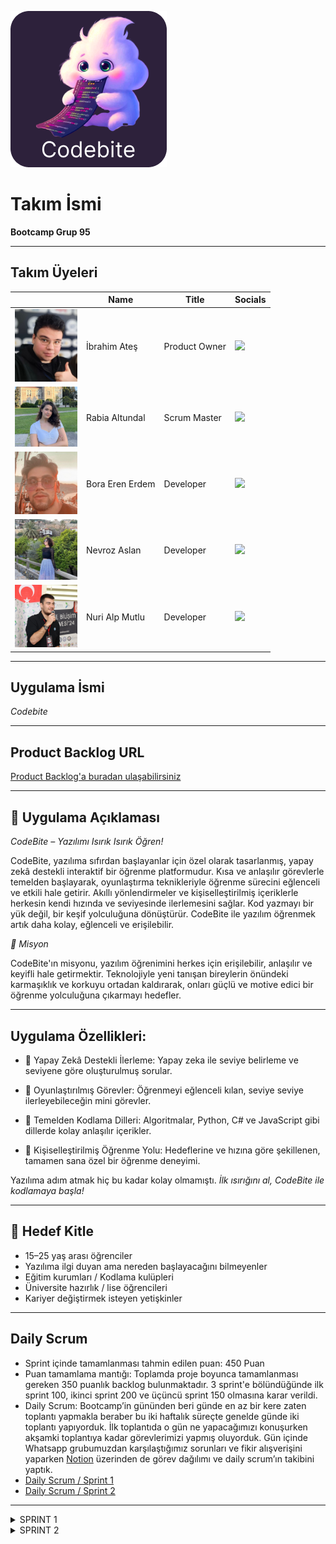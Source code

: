 ![codebite_logo.png](assets/codebite_logo.png)

# Takım İsmi
**Bootcamp Grup 95**

---

## Takım Üyeleri

<table>
  <thead>
    <tr>
      <th> </th>
      <th>Name</th>
      <th>Title</th>
      <th>Socials</th>
    </tr>
  </thead>
  <tbody>
    <tr>
      <td><img src="photos/ibrahimates.jpg" width="100" /></td>
      <td>İbrahim Ateş</td>
      <td>Product Owner</td>
      <td><a href="https://www.linkedin.com/in/ibirahimates/"><img src="https://cdn-icons-png.flaticon.com/512/174/174857.png" width="20"/></a></td>
    </tr>
    <tr>
      <td><img src="photos/rabiaaltundal.jpg" width="100" /></td>
      <td>Rabia Altundal</td>
      <td>Scrum Master</td>
      <td><a href="https://www.linkedin.com/in/rabia-altundal/"><img src="https://cdn-icons-png.flaticon.com/512/174/174857.png" width="20"/></a></td>
    </tr>
    <tr>
      <td><img src="photos/boraerenerdem.jpg" width="100" /></td>
      <td>Bora Eren Erdem</td>
      <td>Developer</td>
      <td><a href="https://www.linkedin.com/in/bora-eren-erdem-9b132b339/"><img src="https://cdn-icons-png.flaticon.com/512/174/174857.png" width="20"/></a></td>
    </tr>
    <tr>
      <td><img src="photos/nevrozaslan.jpg" width="100" /></td>
      <td>Nevroz Aslan</td>
      <td>Developer</td>
      <td><a href="https://www.linkedin.com/in/nevroz-aslan-60ab78251/"><img src="https://cdn-icons-png.flaticon.com/512/174/174857.png" width="20"/></a></td>
    </tr>
    <tr>
      <td><img src="photos/nurialpmutlu.jpg" width="100" /></td>
      <td>Nuri Alp Mutlu</td>
      <td>Developer</td>
      <td><a href="https://www.linkedin.com/in/nurialpmutlu/"><img src="https://cdn-icons-png.flaticon.com/512/174/174857.png" width="20"/></a></td>
    </tr>
  </tbody>
</table>

---

## Uygulama İsmi
*Codebite*

---

## Product Backlog URL
[Product Backlog'a buradan ulaşabilirsiniz](https://www.notion.so/21082b3b80e880f8aea3fd648c8885c0?v=21b82b3b80e880ee90be000cad4b371c)

---

## 📱 Uygulama Açıklaması
*CodeBite – Yazılımı Isırık Isırık Öğren!*

CodeBite, yazılıma sıfırdan başlayanlar için özel olarak tasarlanmış, yapay zekâ destekli interaktif bir öğrenme platformudur. Kısa ve anlaşılır görevlerle temelden başlayarak, oyunlaştırma teknikleriyle öğrenme sürecini eğlenceli ve etkili hale getirir. Akıllı yönlendirmeler ve kişiselleştirilmiş içeriklerle herkesin kendi hızında ve seviyesinde ilerlemesini sağlar. Kod yazmayı bir yük değil, bir keşif yolculuğuna dönüştürür.
CodeBite ile yazılım öğrenmek artık daha kolay, eğlenceli ve erişilebilir.

*🎯 Misyon*

CodeBite'ın misyonu, yazılım öğrenimini herkes için erişilebilir, anlaşılır ve keyifli hale getirmektir. Teknolojiyle yeni tanışan bireylerin önündeki karmaşıklık ve korkuyu ortadan kaldırarak, onları güçlü ve motive edici bir öğrenme yolculuğuna çıkarmayı hedefler.

---

## Uygulama Özellikleri:

- 🤖 Yapay Zekâ Destekli İlerleme: Yapay zeka ile seviye belirleme ve seviyene göre oluşturulmuş sorular.

- 🧩 Oyunlaştırılmış Görevler: Öğrenmeyi eğlenceli kılan, seviye seviye ilerleyebileceğin mini görevler.

- 🧠 Temelden Kodlama Dilleri: Algoritmalar, Python, C# ve JavaScript gibi dillerde kolay anlaşılır içerikler.

- 🎯 Kişiselleştirilmiş Öğrenme Yolu: Hedeflerine ve hızına göre şekillenen, tamamen sana özel bir öğrenme deneyimi.

Yazılıma adım atmak hiç bu kadar kolay olmamıştı. *İlk ısırığını al, CodeBite ile kodlamaya başla!*

---

## 🎯 Hedef Kitle

- 15–25 yaş arası öğrenciler
- Yazılıma ilgi duyan ama nereden başlayacağını bilmeyenler
- Eğitim kurumları / Kodlama kulüpleri
- Üniversite hazırlık / lise öğrencileri
- Kariyer değiştirmek isteyen yetişkinler

---

## Daily Scrum

- Sprint içinde tamamlanması tahmin edilen puan: 450 Puan
- Puan tamamlama mantığı: Toplamda proje boyunca tamamlanması gereken 350 puanlık backlog bulunmaktadır. 3 sprint'e bölündüğünde ilk sprint 100, ikinci sprint 200 ve üçüncü sprint 150 olmasına karar verildi.
- Daily Scrum: Bootcamp’in gününden beri günde en az bir kere zaten toplantı yapmakla beraber bu iki haftalık süreçte genelde günde iki toplantı yapıyorduk. İlk toplantıda o gün ne yapacağımızı konuşurken akşamki toplantıya kadar görevlerimizi yapmış oluyorduk. Gün içinde Whatsapp grubumuzdan karşılaştığımız sorunları ve fikir alışverişini yaparken [Notion](https://www.notion.so/Daily-Scrum-21d82b3b80e880cdb404e33998104b38) üzerinden de görev dağılımı ve daily scrum’ın takibini yaptık.
- [Daily Scrum / Sprint 1](https://www.notion.so/Daily-Scrum-21d82b3b80e880cdb404e33998104b38)
- [Daily Scrum / Sprint 2](https://www.notion.so/Daily-Scrum-Sprint2-23382b3b80e8805a9bebdfd8e8b1cd9a?source=copy_link)

---


<details>


<summary>SPRINT 1</summary>


## Sprint Notları:

- İlk sprintte figmadan uygulamanın tasarımının oluşturulması, ‘learning path’ sayfasına kadar da front-end kısmının bitirilmesine karar verildi.

- Proje yönetimi ve zaman çizelgesi için Notion kullanıldı.

- UI ve userflow oluşturmak için Figma kullanıldı.

- Kullanıcı girişi için misaifir girişi oluşturduk.

- Front-End kısmı için flutter kullanmaya karar verdik.

---

# Uygulama Ekran görüntüleri

[Uygulama Ekran Kaydımız](https://youtube.com/shorts/k9HM3KN2m-A)

<table>
  <tr>
    <td align="center">
      <img src="photos/1.jpg" width="200"/><br/>
      <b>Açılış Ekranı</b>
    </td>
    <td align="center">
      <img src="photos/2.jpg" width="200"/><br/>
      <b>Kayıt Ekranı</b>
    </td>
    <td align="center">
      <img src="photos/3.jpg" width="200"/><br/>
      <b>Profil Oluşturma Ekranı</b>
    </td>
    <td align="center">
      <img src="photos/4.jpg" width="200"/><br/>
      <b>Giriş Ekranı</b>
    </td>
    <td align="center">
      <img src="photos/5.jpg" width="200"/><br/>
      <b>Giriş Ekranı</b>
    </td>
</tr>
</table>

<table>
  <tr>
    <td align="center">
      <img src="photos/6.jpg" width="200"/><br/>
      <b>Ders Seçme Ekranı</b>
    </td>
    <td align="center">
      <img src="photos/7.jpg" width="200"/><br/>
      <b>Soru Ekranı</b>
    </td>
    <td align="center">
      <img src="photos/8.jpg" width="200"/><br/>
      <b>Soruya Yanlış Cevap Verilirse</b>
    </td>
    <td align="center">
      <img src="photos/10.jpg" width="200"/><br/>
      <b>Soruya Doğru Cevap Verilirse</b>
    </td>
    <td align="center">
      <img src="photos/9.jpg" width="200"/><br/>
      <b>Öğrenme Yolu</b>
    </td>
</tr>
</table>

---
# Sprint Puanları ve Görev Dağılımı

## Sprint Board Güncellemeleri
![table.jpg](photos/table.jpg)


# Burndown Chart
![burndown_chart_sprint1.jpg](photos/burndown_chart_sprint1.jpg)

Puan Tamamlama Mantığı

| #  | Görev                                                                                   | Puan |
|----|------------------------------------------------------------------------------------------|------|
| 1  | Uygulama fikrine karar verilmesi                                                         | 5    |
| 2  | Userflow diyagramının oluşturulması                                                      | 5    |
| 3  | Figma üzerinden ilk tasarımların oluşturulması                                           | 7    |
| 4  | Android Studio veya VS Code kurulumu                                                     | 3    |
| 5  | Front-end tarafında ilk beş sayfanın kodlanması                                          | 15   |
| 6  | Figma tasarımının yenilenmesi                                                            | 5    |
| 7  | Güncellenen tasarımların kodlanması                                                      | 10   |
| 8  | İlk commit işleminin gerçekleştirilmesi                                                  | 2    |
| 9  | Backend ile veritabanı bağlantısının sağlanması                                          | 12   |
| 10 | Uygulama iskeletinin ve yetkilendirme (authentication) yapısının oluşturulması          | 10   |
| 11 | Kayıt ve giriş işlemlerinin yapılması (Register/Login)                                  | 8    |
| 12 | Sprint 1 dokümantasyonunun yazılması                                                     | 4    |
| 13 | Son commitlerin yapılması                                                                | 1    |
| 14 | README dosyasının yazılması ve düzenlenmesi                                              | 3    |

*Toplam:* **100 Puan**

---



---
## Sprint Review

![tree.jpg](photos/tree.jpg)
![main.jpg](photos/main.jpg)
![profile.jpg](photos/profile.jpg)

[Figma Sayfamız](https://www.figma.com/design/Z4ecMTd5l7ImfNgZhS8Bgz/codebite?node-id=0-1&p=f&t=E1Le1psq5lt68imt-0)

İlk hafta grup olarak uygulamamızda hangi bölümlerin, hangi sayfaların olması gerektiğine, yapay zekayı hangi kısımda nasıl kullanacağımıza karar verdik.

Konuştuğumuzun kısımları bir userflow diyagramına dönüştürerek oluşturmamız gereken sayfaları adım adım yazdık.

Oluşturduğumuz diyagramdaki düzeni takip ederek sayfa sayfa figma üzerinden ilk tasarımlarımızı oluşturduk.

Aldığımız ortak kararla uygulama ismine CodeBite vererek bu isme uygun maskotumuzu da belirledik.

İkinci hafta Figmadan ilk kısımları oluşturduktan sonra ikiye bölündük. Bora ve Nevroz Figma tasarımlarının devamını yapıp bitirdikten sonra Backend tarafına geçiş yapacakken, İbrahim ve Rabia’nın front-end kısmına başlamasına karar verildi.

Front-end için android studio üzerinden flutter kullanmaya karar verdik.

Tasarımlarımızı ilk halinden şu an kullanılan şık haline getirdik. Oluşan son tasarımın üzerinden de Front-end olarak ilk 10 sayfayı tamamladık.

Codebite uygulamamızı .apk olarak test ettik ve geliştirmemiz gereken taraflarını gözlemledik.

Sprint Review'a Katılanlar: İbrahim Ateş, Rabia Altundal, Bora Eren Erdem, Nevroz Aslan, Nuri Alp Mutlu



## Sprint Retrospective:

Bu sprintte Front-End geliştirme için Android Studio kullanmaya karar verdik. Ancak kurulum süreci tahmin ettiğimizden daha zorluydu. İki haftalık süreçte çeşitli sorunlarla karşılaşsak da, uzun uğraşlar sonunda başarılı bir şekilde kurulumumuzu tamamladık.

Tasarım sürecinde ise, ekip olarak ilk kez kullandığımız Figma'yı oldukça hızlı bir şekilde öğrenip etkin bir şekilde kullanabildik. Kafamızdaki fikirleri somutlaştırmak konusunda bize büyük kolaylık sağladı.

Takım içi iletişim açısından ise; toplantılarımızı verimli geçirmeyi başardık ve birbirimizi eksik olduğumuz noktalarda destekleyerek uyumlu bir şekilde çalıştık.

Yapay zekayı nasıl kullanacağımıza 2.sprintte karar verilecek.



## ---- 1. Sprint Backend Raporu ----

### 1. Sprint Hedefleri

- FastAPI tabanlı bir backend oluşturmak.

- Kullanıcı yönetimi (kayıt, giriş, yetkilendirme) için endpoint’ler geliştirmek.

- Ders ve ilerleme yönetimi için endpoint’ler oluşturmak.

- SQLite veritabanı ile SQLAlchemy entegrasyonunu tamamlamak.

- Admin ve user yetkilendirmesi yapmak.

- Git reposunu temiz ve düzenli bir şekilde yapılandırmak, .gitignore ile gereksiz dosyaları yoksaymak.

- Flutter entegrasyonuna hazırlık yapmak için API’nin temel işlevselliğini tamamlamak.



### 1. Sprint Tamamlanan Hedefler

#### a) Backend Altyapısı:

- requirements dosyası oluşturdu. -> Tamamlandı

- main.py dosyasında FastAPI uygulaması oluşturuldu. Çeşitli ve temel yapılandırmalar yapıldı. Uvicorn kullanıldı. -> Tamamlandı

- SQLite veri tabanı tercih edildi ve codebite.db ile SQLAlchemy ile bağlantı kuruldu. Görüntüleme olarak şimdilik DBeaver kullanıldı. -> Tamamlandı

- Veritabanı bağlantısı ve oturum yönetimi için database.py oluşturuldu. -> Tamamlandı

- models.py dosyasında User, Lesson ve Progress modelleri SQLAlchemy ile tanımlandı ve oluşturuldu. -> Tamamlandı

- schemas.py dosyasında çeşitli API verilerini doğrulamak için Pydantic modelleri (UserRegister, Lesson, Progress, vb.) oluşturuldu. -> Tamamlandı


#### b) API Endpoint’leri:

- Kullanıcı kayıt ve giriş endpointleri geliştirildi. -> Tamamlandı

- JWT tabanlı yetkilendirme (OAuth2) yapıldı ve uygulamanın güvenliği arttırıldı. Bu kısımda schemas.py ve models.py dosyalarındaki classlar ile OAuth2Bearer kısmında sorun çıksa da en sonunda hata bulundu ve fixlenip JWY entegrasyonu başarıyla tamamlandı. -> Tamamlandı

- Admin ve userlar için rol tabanlı yetkilendirme eklendi. -> Tamamlandı

- Ders oluşturma, ders listeleme, ders seçme, kullanıcı derslerini görme ve yetki filtrelemesi yapıldı. -> Tamamlandı

- Progress barları yönetme ve güncelleme yapıldı. -> Tamamlandı

- Admin endpointleri ile user endpointlerine yetki ayrımı ve çeşitli geliştirmeler yapıldı. Admin ve user yetkilendirmelerinde hata alınsa da hata fixlenerek başarıyla tamamlandı. -> Tamamlandı


#### c) Github:

- .gitignore dosyası oluşturuldu ve görüntülenmesi istenmeyen dosyalar gizlendi.

- Dosyalar ayrı ayrı commit edilip her biri için açıklayıcı mesajlar kullanıldı.

- Frontend kısmındaki Flutter ile daha entegre olmadığından ve backend kısmında developerlar olarak daha rahat hareket etmek istenildiğinden main branch yerine master branch'e push edildi. İleride bu branchlerin mergelenmesi planlandı.


**1.Sprint için backend tamamlandı. Flutter entegrasyonu ve backend geliştirme için hazır hale getirildi.**




### 2.Sprint İçin Hedefler:

- Flutter entegrasyonu

- Backend işlemleri detay geliştirme

- Gemini AI entegre ve prompt engineering

- Gemini AI ile kullanıcı seviye tespitine göre AI ile otomatik soru ve oluşturma

- Github'ın düzenli olarak güncellenmesi

</details>

<details>
  <summary> SPRINT 2 </summary>

## Sprint Notları:

- Bu sprintte en önemli hedef, frontend ve backend kısımlarının entegrasyonunun sağlanmasıydı.
- Figmada tasarlanan sayfaların Flutter ile kodlanması tamamlandı.
- Backend tarafında SQLite veritabanı kullanıldı; DBeaver ile veritabanı yönetimi kolaylaştırıldı.
- Kullanıcı yetkilendirme sistemi geliştirildi.
- Seviye belirleme testi için gerekli endpoint’ler oluşturuldu.
- Gemini AI entegrasyonu ile kullanıcının seviyesine göre otomatik soru üretimi sağlandı.
- Dersler bölüm sistemine ayrıldı; her bölüm için ilerleme takibi yapılabilir hâle getirildi.
- Flutter-backend entegrasyonunda yaşanan sorunlar giderildi ve sistem stabil hâle getirildi.

**Backend için Kullanılan Kütüphaneler**

- `fastapi` uygulamanın backend geliştirmesi için kullanıldı.
- `pydantic` ile veri doğrulama ve modelleme işlemleri gerçekleştirildi.
- `bcrypt` ve `passlib` kullanılarak parolalar güvenli bir şekilde şifrelendi.
- `cryptography` kütüphanesi, veri şifreleme işlemleri için projeye entegre edildi.
- `python-jose` kullanılarak JWT ile kimlik doğrulama ve yetkilendirme yapıldı.
- `sqlalchemy` ile veritabanı işlemleri ORM tabanlı olarak gerçekleştirildi.
- `uvicorn`, FastAPI uygulamasını çalıştırmak için sanal sunucu olarak kullanıldı.
- `aiofiles`, asenkron dosya işlemlerini yönetmek için projeye dahil edildi.
- `jinja2` ile HTML şablonları backend'e entegre edilerek dinamik sayfalar oluşturuldu.
- `langchain`, uygulamada LLM tabanlı doğal dil işleme işlemleri için kullanıldı.
- `python-dotenv` ile `.env` dosyasındaki ortam değişkenleri uygulamaya aktarıldı.
- `google-generativeai` kullanılarak Gemini API aracılığıyla yapay zeka cevapları alındı.
- `langchain-google-genai`, LangChain ile Gemini API’nin entegre edilmesini sağladı.
- `markdown`, Gemini’den gelen cevapları HTML formatına dönüştürmek için kullanıldı.
- `bs4 (BeautifulSoup)`, HTML ve XML verilerinden bilgi çekmek için uygulamada yer aldı.
- `starlette`, FastAPI altyapısında kullanılarak HTTP işlemleri desteklendi.
- `python-multipart`, access token içeren form-data isteklerini işlemek için kullanıldı.

----

# Uygulama Ekran görüntüleri

**[Uygulama Ekran Kaydımız](https://www.youtube.com/shorts/1iYmjmZSE4o)**

<table>
  <tr>
    <td align="center">
      <img src="photos/profil1.jpg" width="200"/><br/>
      <b>Profil Ekranı</b>
    </td>
    <td align="center">
      <img src="photos/profil2.jpg" width="200"/><br/>
      <b>Profil Oluşturma Ekranı</b>
    </td>
    <td align="center">
      <img src="photos/görev ekranı.jpg" width="200"/><br/>
      <b>Görev Ekranı</b>
    </td>
        <td align="center">
      <img src="photos/streak1.jpg" width="200"/><br/>
      <b>Streak Sayfası</b>
    </td>
            <td align="center">
      <img src="photos/sorusayfası1.jpg" width="200"/><br/>
      <b>Soru Sayfası</b>
    </td>
    
</tr>
</table>

<table>
  <tr>
      <td align="center">
      <img src="photos/ana sayfa.jpg" width="200"/><br/>
      <b>Anasayfa</b>
    </td>
    <td align="center">
      <img src="photos/report_sayfası.jpg" width="200"/><br/>
      <b>Geri Bildirim Ekranı</b>
    </td>
    <td align="center">
      <img src="photos/thanks_sayfası.jpg" width="200"/><br/>
      <b>Geri Bildirim Teşekkür Sayfası</b>
    </td>
        <td align="center">
      <img src="photos/streak2.jpg" width="200"/><br/>
      <b>Streak Sayfası</b>
    </td>
            <td align="center">
      <img src="photos/sorusayfası2.jpg" width="200"/><br/>
      <b>Soru Sayfası</b>
    </td>

</tr>
</table>

---
**Sprint Puanları ve Görev Dağılımı**

![Sprint2 Board](photos/sprint2_board.png)

**Burndown chart**

![Sprint2 Burndown Chart](photos/burndown_chart_sprint2.png)

**Puan tamamlama mantığı 200 puan**
|  | Görevler | Front-end Puanı | Back-end Puanı |
| --- | --- | --- | --- |
| 1 | Yetkilendirme geliştirmesi |  | 15 |
| 2 | Admin yetkilerinin genişletilmesi |  | 15 |
| 3 | Kullanıcı yetki sınırlamaları |  | 15 |
| 4 | Gemini AI entegrasyonu |  | 20 |
| 5 | Level sistemi oluşturulması |  | 15 |
| 6 | Seviye belirleme testi endpointleri |  | 10 |
| 7 | İlerleme ve soru takibi güncellemeleri |  | 15 |
| 8 | Hata ve geri bildirim paneli |  | 15 |
| 9 | Ders section yapısının oluşturulması |  | 10 |
| 10 | Ders ilerleme barının güncellenmesi |  | 10 |
| 11 | Geri Bildirim ve Teşekkür Sayfaları – Figma tasarımı | 5 |  |
| 12 | Anasayfa ve Günlük Görev Sayfaları – Front-end geliştirmesi | 10 |  |
| 13 | Geri Bildirim ve Teşekkür Sayfaları – Front-end geliştirmesi | 10 |  |
| 14 | Streak Sayfası – Figma tasarımı | 5 |  |
| 15 | Streak Sayfası – Front-end geliştirmesi | 5 |  |
| 16 | Profil ekranının güncellenmesi | 10 |  |
| 17 | Sayfalara navigasyon özelliği eklenmesi | 10 |  |
| 18 | Profil sayasını-Frontend | 5 |  |
|  200| **Toplam Puan** | **70** | **130** |

----


## Sprint Review 

**[Figma Sayfamız Güncellenmiş](https://www.figma.com/design/Z4ecMTd5l7ImfNgZhS8Bgz/codebite?node-id=0-1&p=f&t=E1Le1psq5lt68imt-0)**

![Streak Sayfası Figma Tasarım](photos/streak_sayfası_figma.png)
![Report Sayfası Figma Tasarım](photos/report_sayfası_figma.png)
![questions](photos/questions.jpg)
![Geri Bildirim Sayfasının veri tabanı](photos/report_database.jpg)

**Front-End & UI/UX**

- **Ders ilerlemesi**, kullanıcıların görebileceği şekilde güncellendi.
- **Geri bildirim ve teşekkür sayfalarının** Figma tasarımları yapıldı; ardından front-end kodlaması tamamlanarak back-end ile entegrasyonu sağlandı.
- **Streak sayfasının** Figma tasarımı ve front-end geliştirmesi yapıldı. Back-end entegrasyonu 3. sprintte gerçekleştirilecek.
- Oluşturulan tüm sayfalara **geri tuşu** ve **geri bildirim sayfasına yönlendirme** özelliği eklendi.
- **Profil ekranı**, eklenen yeni özellikler (şifre oluşturma vb.) doğrultusunda güncellendi. "Zaten hesabım var" ve **şifreli giriş** bölümleri eklendi, back-end ile entegrasyonu tamamlandı.
- **Anasayfa** ve **günlük görev sayfalarının** front-end kısmı tamamlandı. (Tasarım çalışmaları bir önceki sprintte yapılmıştı.)

**Backend** 

- Back-end tarafında `models.py`, `schemas.py`, ve `main.py` dosyaları güncellendi. Ayrıca `routers/error.py` dosyası oluşturuldu.
- Yetkilendirme, seviye sistemi, soru üretimi ve section yapısı gibi birçok temel özellik başarıyla geliştirildi.
- Gemini AI entegrasyonu tamamlandı ve kullanıcının seviyesine göre çoktan seçmeli sorular üretilip veritabanına kaydedilebiliyor.
- Seviye belirleme testi için gerekli endpointler eklendi ve test mantığı oturtuldu.
- Kullanıcı ve admin rollerine özel yetkilendirmeler genişletildi.
- Hata bildirim sistemi geliştirildi ve kullanıcı geri bildirimleri tarih-saat ile kayıt altına alınmaya başlandı.
- Section yapısı oluşturularak derslerin parçalı takibi sağlandı.
- Flutter ile backend entegrasyonuna başlandı. Login ve token işlemlerinde yaşanan hatalar çözüldü, sistem daha stabil hale getirildi.
- Github üzerinden düzenli commit ve versiyon kontrolü yapıldı.

Sprint Review'a Katılanlar: İbrahim Ateş, Rabia Altundal, Bora Eren Erdem, Nevroz Aslan, Nuri Alp Mutlu

----

### Sprint Retrospective
- Bu sprintte bizi en çok zorlayan kısım, **frontend ile backend entegrasyonunu sağlamak** oldu. Özellikle **Flutter’daki SDK ve NDK yapılandırmaları**, geliştirme sürecinde birçok teknik sorun çıkardı ve önemli ölçüde zaman kaybına yol açtı.

- 2.Sprint boyunca en çok emek harcadığımız alan bu oldu ve 3. Sprintte de en çok zaman ayırmamız gereken kısım olacağı öngörülüyor.

- Bunlara ek olarak 2.sprintte takım içi iletişimde bazı zorluklarla karşılaştık.

- Ekip üyelerimizden üçünün stajlarına başlaması, günlük iş yoğunluğunun artması ve teknik problemlerle uğraşmak zorunda kalmamız, ekip içi koordinasyonu zaman zaman zorlaştırdı.

- Ancak tüm bu koşullara rağmen, ekip olarak iletişimimizi sürdürerek görevlerimizi tamamlamaya odaklandık ve motivasyonumuzu yüksek tutmaya gayret ettik. Bu süreç, zaman yönetimi açısından da bize önemli bir deneyim kazandırdı.

---
## --- 2. Sprint Backend Raporu ----

### 2.Sprint Hedefleri

- Backend kısmındaki yetkilendirme ve yönlendirme kısımlarının geliştirilmesi.
- Adminler için daha esnek ve geniş yetkilendirmeler yapmak.
- Kullanıcılar için daha fazla seçenek ve yetki sınırlaması yapmak.
- Gemini AI entegrasyonu ile database'e belirli derslerle ilgili soru generate etmek.
- Sorular ve kullanıcılar için level sistemi eklemek.
- Seviye belirleme testi için gerekli endpointleri geliştirmek.
- Dersler için gerekli ilerlemeleri ve soruların takip edilmesi için gerekli güncellemeler ve eklemeler.
- Hata ve geri bildirim için panel eklenmesi.
- Derlerin sectionları için ayrı yapı oluşturma.

### 2.Sprint Tamamlanan Hedefler

### a) Backend Altyapısı:

- routers/auth.py dosyasına yetkilendirme kısımları güncellendi. -> Tamamlandı
- routers/auth.py dosyası için admin ve user ayrımı yapılması ve hataların güncellenmesi. -> Tamamlandı
- routers/auth.py dosyası için admin yetkilerinin esnetilmesi ve genişletilmesi, user kısımlarının ise yeni sınırlamalar getirilmesi. -> Tamamlandı
- JWT Token mantığı güncellendi. Bu kısımda hatalarla ve düzeltmelerle uğraşıldı ancak sonunda düzeltildi. -> Tamamlandı
- [models.py](http://models.py/) dosyasına yeni modeller eklendi ve var olan modeller güncellendi. Yeni özellikler eklendi ve modeller arası ilişkiler kuruldu. (many-to-many, one-to-many) -> Tamamlandı
- [models.py](http://models.py/) dosyasına derslerin konuları için Section sınıfı eklendi. -> Tamamlandı
- [main.py](http://main.py/) dosyası güncellendi ve gereksiz özellikler çıkarıldı. Sadece denemek için shortcut endpointleri eklendi. (sonradan kaldırılacak) -> Tamamlandı
- [schemas.py](http://schemas.py/) dosyası güncellendi ve yeni eklemeler yapıldı. [models.py](http://models.py/) dosyasına göre gerekli şemalar oluşturuldu. -> Tamamlandı
- routers/error.py dosyası eklendi. Adminler ve kullanıcılar için yetkilendirme işlemleri yapıldı. Kullanıcıların raporlama sisteminin geri bildirimini database'e tarih ve saat olarakta kaydetmesi sağlandı. -> Tamamlandı
- routers/lesson.py dosyasına derslerle ilgili çeşitli işlemler ve eklemeler yapıldı. Önceki 1.sprintte yer alan hatalar fixlendi. Yeni pydantic sınıfları eklendi. -> Tamamlandı
- routers/lesson.py dosyasına soru generate için Gemini AI endpointi eklendi ve prompt engineering yapıldı. Bu kısımda belli başlı kısıtlamalara takınılsa da sonunda optimize hale getirildi. Artık database'e kullanıcının leveline, aldığı derse ve dersin kategorisine göre çoktan seçmeli olarak soru generate edilebiliyor ve doğru cevapları da database'e kaydediyor. -> Tamamlandı
- routers/lesson.py dosyasına sadece adminler için ders silme endpointi eklendi. -> Tamamlandı
- routers/lesson.py dosyasına seviye belirleme testi olan level test endpointi eklendi ve hatalar fixlendi. Ayrıca bu kısım için geçici olarak tutulan sorular kalıcı hale getirildi ve prompt tekrar gözden geçirildi. Kullanıcıların doğru sayısına göre level sistemi atama tanımlandı. -> Tamamlandı
- routers/lesson.py dosyasındaki level test submit kısmı eklendi. Admin ve user yetkileri güncellendi ve seviye belirleme testine giren kullanıcıların girip girmediğinin kontrolü yapılması sağlandı. -> Tamamlandı
- routers/lesson.py dosyasına frontend'in backend kısmından soru alabilmesi için question response modeli eklendi. -> Tamamlandı
- routers/lesson.py dosyasına kullanıcının seçilen dersin sectionlarını görebilmesi için endpoint eklendi. -> Tamamlandı
- routers/lesson.py dosyasına sectionların sadece adminler tarafından oluşturulabilmesi için endpoint eklendi. -> Tamamlandı
- routers/lesson.py dosyasına sectionların sistemi oluşturuldu. Dersler için birden fazla section desteği sağlandı. Her section, kendi içinde total_parts (varsayılan 3) ile ilerleme takibi yapıldı. Section ilerlemesi 3/3 olursa bir sonraki sectiona geçilmesi sağlandı. -> Tamamlandı
- routers/lesson.py dosyasına userların section ilerlemesini gösterebilmesi için endpoint eklendi. -> Tamamlandı.

Backend kısmında hala belirli eksiklikler ve eklenmesi gereken kısımlar var. Duruma göre güncellenmesi de gerekebilir. Şu anlık genel olarak backend kısmı yeterli ve çalışıyor. Ancak geliştirilmesi gerekiyor.

### b) Flutter ve Backend Entegrasyonu:

- Flutter ve Backend kısımlarının entegrasyonunda çok fazla hata yaşandı. Özellikle login ve token kısmında flutterdaki shared_preferences kaynaklı sorunlar çözüldü. Sistem daha stabil hale getirildi. -> Tamamlandı
- Flutter kısmına zaten hesabım var kısmı eklendi. -> Tamamlandı
- Profil oluşturma entegre edildi. -> Tamamlandı

Flutter kısmında hala belirli sıkıntılar var. Özellikle backend ile entegrasyonunda sorun çıkabiliyor. Bunların çözülmesi lazım.

### c) Github:

- Düzenli olarak master branche güncellemeler ve eklemeler açıklayıcı commitlerle push edildi.

*2.Sprint için backend tamamlandı. Flutter kısmıyla entegrasyon yapılmaya başlandı. Uygulamanın canlıya çıkmasına yaklaşıldı.*



---

### 3.Sprint İçin Hedefler:

- Uygulamanın reklam stratejisi belirlenecek.
- Yayın kanalı seçildikten sonra uygun içerikler hazırlanacak.
- Uygulamanın tanıtım videosu oluşturulacak.
- Eksik özellikler tamamlanarak uygulama canlıya alınacak.
- Flutter ve backend entegrasyonu eksiksiz ve sorunsuz şekilde gerçekleştirilecek.
- Backend, tamamlanmış haliyle test edilecek.
- Uygulama mağazası açıklamaları ve görselleri hazırlanacak.
- Gerekli tüm geliştirmeler tamamlandıktan sonra uygulama yayına alınıcak.
- Kullanıcı deneyimi (UX) testleri gerçekleştirilecek.
- Geri bildirim toplama mekanizması (feedback flow) iyileştirilecek.
- Versiyonlama ve sürüm takibi için dökümantasyon güncellenecek.
- Uygulama güvenliği test edilerek varsa açıklar kapatılacak.
- Admin girişi yapıp giriş sonrası alınan JWT token ile yetkili işlemler, 4 dersi oluşturup swagger UI üzerinden endpoint ile dersler eklenip 3 farklı zorluk seviyesinde soru ürettirilicek.

</details>